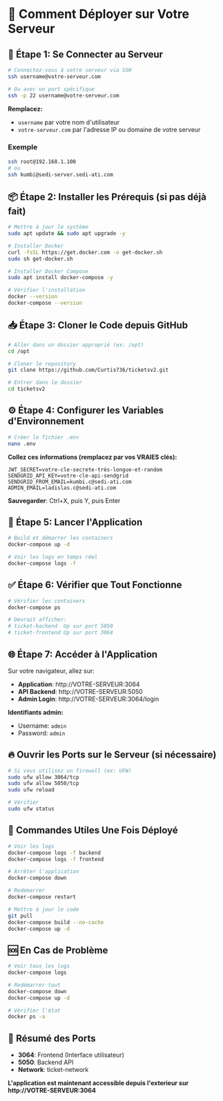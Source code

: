 # 🚀 Comment Déployer sur Votre Serveur

## 📍 Étape 1: Se Connecter au Serveur

```bash
# Connectez-vous à votre serveur via SSH
ssh username@votre-serveur.com

# Ou avec un port spécifique
ssh -p 22 username@votre-serveur.com
```

**Remplacez:**
- `username` par votre nom d'utilisateur
- `votre-serveur.com` par l'adresse IP ou domaine de votre serveur

### Exemple
```bash
ssh root@192.168.1.100
# ou
ssh kumbi@sedi-server.sedi-ati.com
```

## 📦 Étape 2: Installer les Prérequis (si pas déjà fait)

```bash
# Mettre à jour le système
sudo apt update && sudo apt upgrade -y

# Installer Docker
curl -fsSL https://get.docker.com -o get-docker.sh
sudo sh get-docker.sh

# Installer Docker Compose
sudo apt install docker-compose -y

# Vérifier l'installation
docker --version
docker-compose --version
```

## 📥 Étape 3: Cloner le Code depuis GitHub

```bash
# Aller dans un dossier approprié (ex: /opt)
cd /opt

# Cloner le repository
git clone https://github.com/Curtis736/ticketsv2.git

# Entrer dans le dossier
cd ticketsv2
```

## ⚙️ Étape 4: Configurer les Variables d'Environnement

```bash
# Créer le fichier .env
nano .env
```

**Collez ces informations (remplacez par vos VRAIES clés):**
```env
JWT_SECRET=votre-cle-secrete-très-longue-et-random
SENDGRID_API_KEY=votre-cle-api-sendgrid
SENDGRID_FROM_EMAIL=kumbi.c@sedi-ati.com
ADMIN_EMAIL=ladislas.c@sedi-ati.com
```

**Sauvegarder**: Ctrl+X, puis Y, puis Enter

## 🐳 Étape 5: Lancer l'Application

```bash
# Build et démarrer les containers
docker-compose up -d

# Voir les logs en temps réel
docker-compose logs -f
```

## ✅ Étape 6: Vérifier que Tout Fonctionne

```bash
# Vérifier les containers
docker-compose ps

# Devrait afficher:
# ticket-backend  Up sur port 5050
# ticket-frontend Up sur port 3064
```

## 🌐 Étape 7: Accéder à l'Application

Sur votre navigateur, allez sur:
- **Application**: http://VOTRE-SERVEUR:3064
- **API Backend**: http://VOTRE-SERVEUR:5050
- **Admin Login**: http://VOTRE-SERVEUR:3064/login

**Identifiants admin:**
- Username: `admin`
- Password: `admin`

## 🔥 Ouvrir les Ports sur le Serveur (si nécessaire)

```bash
# Si vous utilisez un firewall (ex: UFW)
sudo ufw allow 3064/tcp
sudo ufw allow 5050/tcp
sudo ufw reload

# Vérifier
sudo ufw status
```

## 📝 Commandes Utiles Une Fois Déployé

```bash
# Voir les logs
docker-compose logs -f backend
docker-compose logs -f frontend

# Arrêter l'application
docker-compose down

# Redémarrer
docker-compose restart

# Mettre à jour le code
git pull
docker-compose build --no-cache
docker-compose up -d
```

## 🆘 En Cas de Problème

```bash
# Voir tous les logs
docker-compose logs

# Redémarrer tout
docker-compose down
docker-compose up -d

# Vérifier l'état
docker ps -a
```

## 📍 Résumé des Ports

- **3064**: Frontend (Interface utilisateur)
- **5050**: Backend API
- **Network**: ticket-network

**L'application est maintenant accessible depuis l'exterieur sur http://VOTRE-SERVEUR:3064**

